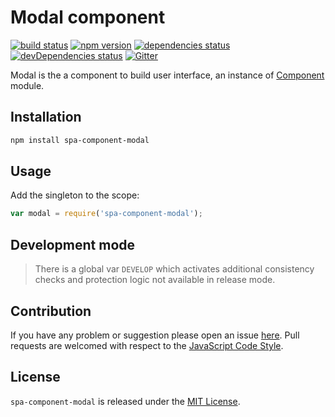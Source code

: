 Modal component
===============

[![build status](https://img.shields.io/travis/spasdk/component-modal.svg?style=flat-square)](https://travis-ci.org/spasdk/component-modal)
[![npm version](https://img.shields.io/npm/v/spa-component-modal.svg?style=flat-square)](https://www.npmjs.com/package/spa-component-modal)
[![dependencies status](https://img.shields.io/david/spasdk/component-modal.svg?style=flat-square)](https://david-dm.org/spasdk/component-modal)
[![devDependencies status](https://img.shields.io/david/dev/spasdk/component-modal.svg?style=flat-square)](https://david-dm.org/spasdk/component-modal?type=dev)
[![Gitter](https://img.shields.io/badge/gitter-join%20chat-blue.svg?style=flat-square)](https://gitter.im/DarkPark/spasdk)


Modal is the a component to build user interface, an instance of [Component](https://github.com/spasdk/component) module.


## Installation ##

```bash
npm install spa-component-modal
```


## Usage ##

Add the singleton to the scope:

```js
var modal = require('spa-component-modal');
```


## Development mode ##

> There is a global var `DEVELOP` which activates additional consistency checks and protection logic not available in release mode.


## Contribution ##

If you have any problem or suggestion please open an issue [here](https://github.com/spasdk/component-modal/issues).
Pull requests are welcomed with respect to the [JavaScript Code Style](https://github.com/DarkPark/jscs).


## License ##

`spa-component-modal` is released under the [MIT License](license.md).
